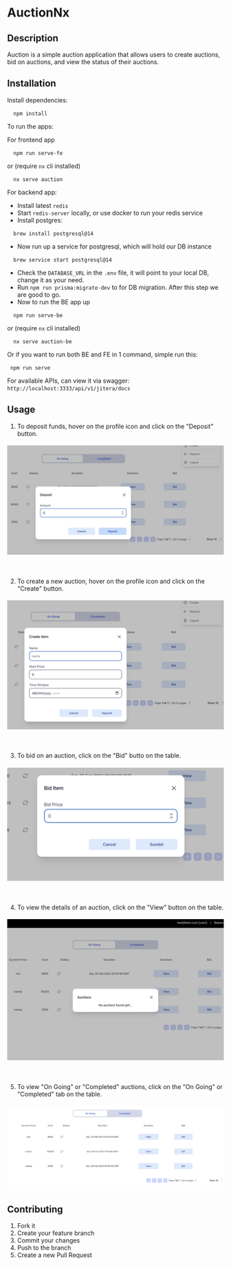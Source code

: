 # AuctionNx

## Description

Auction is a simple auction application that allows users to create auctions, bid on auctions, and view the status of their auctions.

## Installation

Install dependencies:

```npm
  npm install
```

To run the apps:

For frontend app
```npm
  npm run serve-fe
```
or (require `nx` cli installed) 
```npm
  nx serve auction
```

For backend app:
- Install latest `redis`
- Start `redis-server` locally, or use docker to run your redis service
- Install postgres:
```npm
  brew install postgresql@14
```
- Now run up a service for postgresql, which will hold our DB instance
```npm
  brew service start postgresql@14
```
- Check the `DATABASE_URL` in the `.env` file, it will point to your local DB, change it as your need.
- Run `npm run prisma:migrate-dev` to for DB migration. After this step we are good to go.
- Now to run the BE app up
```npm
  npm run serve-be
```
or (require `nx` cli installed)
```npm
  nx serve auction-be
```

Or if you want to run both BE and FE in 1 command, simple run this:

```npm
 npm run serve
```

For available APIs, can view it via swagger:
`http://localhost:3333/api/v1/jitera/docs`


## Usage

1. To deposit funds, hover on the profile icon and click on the "Deposit" button. 
#### ![deposit fund](./images/deposit-item.png)

&nbsp;

2. To create a new auction, hover on the profile icon and click on the "Create" button.
#### ![create item](./images/create-item.png)

&nbsp;

3. To bid on an auction, click on the "Bid" butto on the table.
#### ![bid item on dashboard](./images/bid-item.png)

&nbsp;

4. To view the details of an auction, click on the "View" button on the table.
#### ![view auction](./images/view-auction.png)

&nbsp;


5. To view "On Going" or "Completed" auctions, click on the "On Going" or "Completed" tab on the table.
#### ![dashboard](./images/dashboard.png)

## Contributing

1. Fork it 
2. Create your feature branch 
3. Commit your changes 
4. Push to the branch 
5. Create a new Pull Request


